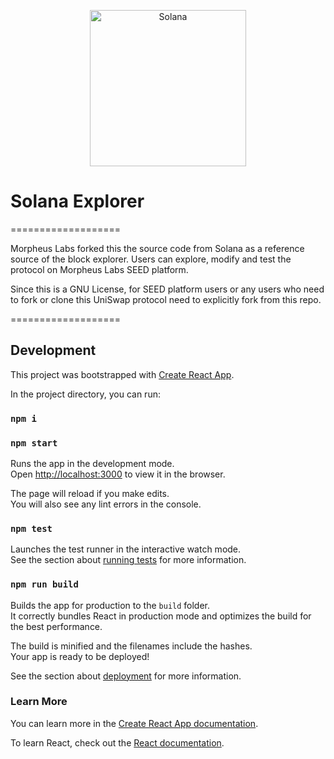 <p align="center">
    <img alt="Solana" src="https://i.imgur.com/OMnvVEz.png" width="250" />
</p>

# Solana Explorer

===================

Morpheus Labs forked this the source code from Solana as a reference source of the block explorer. Users can explore, modify and test the protocol on Morpheus Labs SEED platform.

Since this is a GNU License, for SEED platform users or any users who need to fork or clone this UniSwap protocol need to explicitly fork from this repo.

===================

## Development

This project was bootstrapped with [Create React App](https://github.com/facebook/create-react-app).

In the project directory, you can run:

### `npm i`

### `npm start`

Runs the app in the development mode.<br />
Open [http://localhost:3000](http://localhost:3000) to view it in the browser.

The page will reload if you make edits.<br />
You will also see any lint errors in the console.

### `npm test`

Launches the test runner in the interactive watch mode.<br />
See the section about [running tests](https://facebook.github.io/create-react-app/docs/running-tests) for more information.

### `npm run build`

Builds the app for production to the `build` folder.<br />
It correctly bundles React in production mode and optimizes the build for the best performance.

The build is minified and the filenames include the hashes.<br />
Your app is ready to be deployed!

See the section about [deployment](https://facebook.github.io/create-react-app/docs/deployment) for more information.

### Learn More

You can learn more in the [Create React App documentation](https://facebook.github.io/create-react-app/docs/getting-started).

To learn React, check out the [React documentation](https://reactjs.org/).

